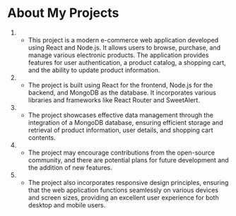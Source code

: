 # About My Projects

1. - This project is a modern e-commerce web application developed using React and Node.js. It allows users to browse, purchase, and manage various electronic products. The application provides features for user authentication, a product catalog, a shopping cart, and the ability to update product information.

2. - The project is built using React for the frontend, Node.js for the backend, and MongoDB as the database. It incorporates various libraries and frameworks like React Router and SweetAlert.

3. - The project showcases effective data management through the integration of a MongoDB database, ensuring efficient storage and retrieval of product information, user details, and shopping cart contents.

4. - The project may encourage contributions from the open-source community, and there are potential plans for future development and the addition of new features.

5. - The project also incorporates responsive design principles, ensuring that the web application functions seamlessly on various devices and screen sizes, providing an excellent user experience for both desktop and mobile users.
